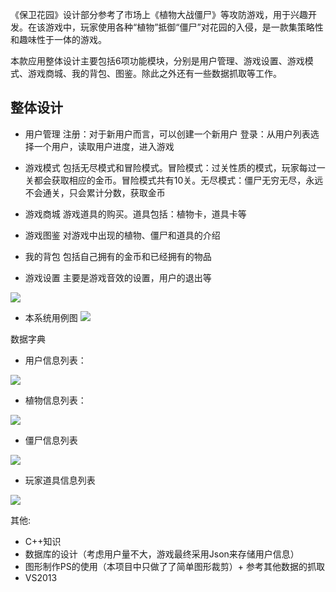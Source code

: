 《保卫花园》设计部分参考了市场上《植物大战僵尸》等攻防游戏，用于兴趣开发。在该游戏中，玩家使用各种“植物”抵御“僵尸”对花园的入侵，是一款集策略性和趣味性于一体的游戏。

本款应用整体设计主要包括6项功能模块，分别是用户管理、游戏设置、游戏模式、游戏商城、我的背包、图鉴。除此之外还有一些数据抓取等工作。

## 整体设计
+ 用户管理
	注册：对于新用户而言，可以创建一个新用户
	登录：从用户列表选择一个用户，读取用户进度，进入游戏
	
+ 游戏模式
	包括无尽模式和冒险模式。冒险模式：过关性质的模式，玩家每过一关都会获取相应的金币。冒险模式共有10关。无尽模式：僵尸无穷无尽，永远不会通关，只会累计分数，获取金币 

+ 游戏商城
	游戏道具的购买。道具包括：植物卡，道具卡等

+ 游戏图鉴
	对游戏中出现的植物、僵尸和道具的介绍

+ 我的背包
	包括自己拥有的金币和已经拥有的物品

+ 游戏设置
	主要是游戏音效的设置，用户的退出等


![](https://i.imgur.com/pg98diy.png)


+ 本系统用例图
	![](https://i.imgur.com/P9VZ2IM.png)

数据字典

+ 用户信息列表：

![](https://i.imgur.com/ds1kuZv.png)


+ 植物信息列表：

 ![](https://i.imgur.com/fK9iWiF.png)

	
+ 僵尸信息列表

 ![](https://i.imgur.com/hGBvpFi.png)


+ 玩家道具信息列表

![](https://i.imgur.com/rbnJeLs.png)



其他:
+ C++知识
+  数据库的设计（考虑用户量不大，游戏最终采用Json来存储用户信息）
+ 图形制作PS的使用（本项目中只做了了简单图形裁剪）+ 参考其他数据的抓取
+ VS2013



